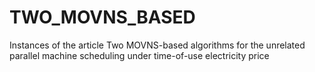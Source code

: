 # TWO_MOVNS_BASED
Instances of the article Two MOVNS-based algorithms for the unrelated parallel machine scheduling under time-of-use electricity price
